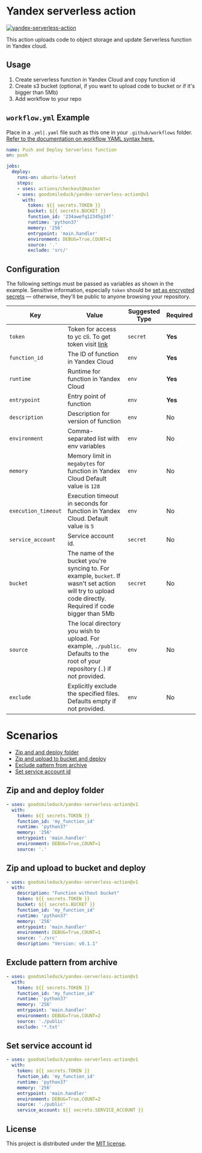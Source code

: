 # Yandex serverless action

<p align="left">
  <a href="https://github.com/Goodsmileduck/yandex-serverless-action/actions?query=workflow%3Ayandex-serverless-action"><img alt="yandex-serverless-action" src="https://github.com/Goodsmileduck/yandex-serverless-action/workflows/yandex-serverless-action/badge.svg"></a> 
</p>

This action uploads code to object storage and update Serverless function in Yandex cloud.



## Usage

1. Create serverless function in Yandex Cloud and copy function id
2. Create s3 bucket (optional, if you want to upload code to bucket or if it's bigger than 5Mb)
3. Add workflow to your repo

## `workflow.yml` Example

Place in a `.yml|.yaml`  file such as this one in your `.github/workflows` folder. [Refer to the documentation on workflow YAML syntax here.](https://help.github.com/en/articles/workflow-syntax-for-github-actions)

```yaml
name: Push and Deploy Serverless function
on: push

jobs:
  deploy:
    runs-on: ubuntu-latest
    steps:
    - uses: actions/checkout@master
    - uses: goodsmileduck/yandex-serverless-action@v1
      with:
        token: ${{ secrets.TOKEN }}
        bucket: ${{ secrets.BUCKET }}
        function_id: '234awefq12345g24f'
        runtime: 'python37'
        memory: '256'
        entrypoint: 'main.handler'
        environment: DEBUG=True,COUNT=1
        source: '.'
        exclude: 'src/'
```

## Configuration

The following settings must be passed as variables as shown in the example. Sensitive information, especially `token`  should be [set as encrypted secrets](https://help.github.com/en/articles/virtual-environments-for-github-actions#creating-and-using-secrets-encrypted-variables) — otherwise, they'll be public to anyone browsing your repository.

| Key | Value | Suggested Type | Required |
| ------------- | ------------- | ------------- | ------------- |
| `token` | Token for access to yc cli. To get token visit [link](https://oauth.yandex.ru/authorize?response_type=token&client_id=1a6990aa636648e9b2ef855fa7bec2fb) | `secret` | **Yes** |
| `function_id` | The ID of function in Yandex Cloud | `env` | **Yes** |
| `runtime` | Runtime for function in Yandex Cloud | `env` | **Yes** |
| `entrypoint` | Entry point of function | `env` | **Yes** |
| `description` | Description for version of function | `env` | No |
| `environment` | Comma-separated list with env variables | `env` | No |
| `memory` | Memory limit in `megabytes` for function in Yandex Cloud Default value is `128`| `env` | No |
| `execution_timeout` | Execution timeout in seconds for function in Yandex Cloud. Default value is `5` | `env` | No |
| `service_account` | Service account id. | `secret` | No |
| `bucket` | The name of the bucket you're syncing to. For example, `bucket`. If wasn't set action will try to upload code directly. Required if code bigger than 5Mb| `secret` | No |
| `source` | The local directory you wish to upload. For example, `./public`. Defaults to the root of your repository (`.`) if not provided. | `env` | No |
| `exclude` | Explicitly exclude the specified files. Defaults empty if not provided. | `env` | No |

# Scenarios

  - [Zip and and deploy folder](#zip-and-and-deploy-folder)
  - [Zip and upload to bucket and deploy](#zip-and-upload-to-bucket-and-deploy)
  - [Exclude pattern from archive](#Exclude-pattern-from-archive)
  - [Set service account id](#Set-service-account-id)

## Zip and and deploy folder

```yaml
- uses: goodsmileduck/yandex-serverless-action@v1
  with:
    token: ${{ secrets.TOKEN }}
    function_id: 'my_function_id'
    runtime: 'python37'
    memory: '256'
    entrypoint: 'main.handler'
    environment: DEBUG=True,COUNT=1
    source: '.'
```

## Zip and upload to bucket and deploy

```yaml
- uses: goodsmileduck/yandex-serverless-action@v1
  with:
    description: "Function without bucket"
    token: ${{ secrets.TOKEN }}
    bucket: ${{ secrets.BUCKET }}
    function_id: 'my_function_id'
    runtime: 'python37'
    memory: '256'
    entrypoint: 'main.handler'
    environment: DEBUG=True,COUNT=1
    source: './src'
    description: "Version: v0.1.1"
```

## Exclude pattern from archive

```yaml
- uses: goodsmileduck/yandex-serverless-action@v1
  with:
    token: ${{ secrets.TOKEN }}
    function_id: 'my_function_id'
    runtime: 'python37'
    memory: '256'
    entrypoint: 'main.handler'
    environment: DEBUG=True,COUNT=2
    source: './public'
    exclude: '*.txt'
```

## Set service account id

```yaml
- uses: goodsmileduck/yandex-serverless-action@v1
  with:
    token: ${{ secrets.TOKEN }}
    function_id: 'my_function_id'
    runtime: 'python37'
    memory: '256'
    entrypoint: 'main.handler'
    environment: DEBUG=True,COUNT=2
    source: './public'
    service_account: ${{ secrets.SERVICE_ACCOUNT }}
```
## License

This project is distributed under the [MIT license](LICENSE.md).
